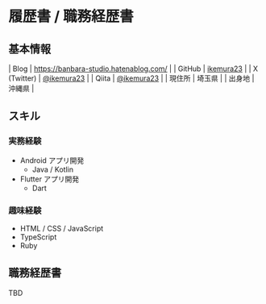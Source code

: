 # 履歴書 / 職務経歴書

## 基本情報

| Blog | https://banbara-studio.hatenablog.com/ |
| GitHub | [ikemura23](https://github.com/ikemura23) |
| X (Twitter) | [@ikemura23](https://twitter.com/ikemura) |
| Qiita | [@ikemura23](https://qiita.com/ikemura23) |
| 現住所 | 埼玉県 |
| 出身地 | 沖縄県 |

## スキル

### 実務経験

- Android アプリ開発
  - Java / Kotlin
- Flutter アプリ開発
  - Dart

### 趣味経験

- HTML / CSS / JavaScript
- TypeScript
- Ruby

## 職務経歴書

TBD
